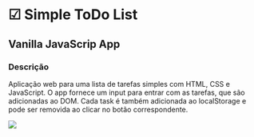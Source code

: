 # ☑ Simple ToDo List
## Vanilla JavaScrip App
### Descrição

<div>
  <p>Aplicação web para uma lista de tarefas simples com HTML, CSS e JavaScript. O app fornece um input para entrar com as tarefas, que são adicionadas ao DOM. Cada task é também adicionada ao localStorage e pode ser removida ao clicar no botão correspondente.</p>
  <span><img src="https://i.imgur.com/NmESTuX.png" /></span>
</div>
